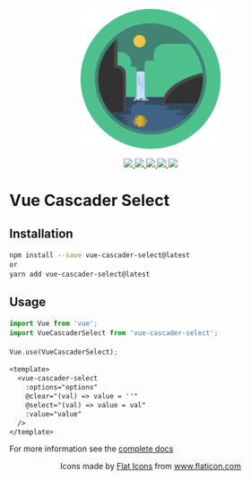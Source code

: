 <p align="center">
  <a href="https://github.com/NeoCoast/vue-cascader-select" target="_blank">
    <img width="250"src="https://raw.githubusercontent.com/NeoCoast/vue-cascader-select/master/public/logo.png">
  </a>
</p>

<p align="center">
  <a href="https://www.npmjs.com/package/vue-cascader-select">
    <img src="https://img.shields.io/npm/v/vue-cascader-select.svg"/>
    <img src="https://img.shields.io/npm/dm/vue-cascader-select.svg"/>
  </a>
  <a href="https://vuejs.org/">
    <img src="https://img.shields.io/badge/vue-2.x-brightgreen.svg"/>
  </a>
  <a href="https://travis-ci.org/NeoCoast/vue-cascader-select">
    <img src="https://img.shields.io/travis/NeoCoast/vue-cascader-select/master.svg?logo=travis"/>
  </a>
  <a href="https://codecov.io/gh/NeoCoast/vue-cascader-select">
    <img src="https://codecov.io/gh/NeoCoast/vue-cascader-select/branch/master/graph/badge.svg"/>
  </a>
</p>

# Vue Cascader Select

## Installation

```bash
npm install --save vue-cascader-select@latest
or
yarn add vue-cascader-select@latest
```

## Usage

```js
import Vue from 'vue';
import VueCascaderSelect from 'vue-cascader-select';

Vue.use(VueCascaderSelect);
```

```
<template>
  <vue-cascader-select
    :options="options"
    @clear="(val) => value = ''"
    @select="(val) => value = val"
    :value="value"
  />
</template>
```

For more information see the [complete docs](https://NeoCoast.github.io/vue-cascader-select/)

<p align="center">
  Icons made by <a href="https://www.flaticon.com/authors/flat-icons" title="Flat Icons">Flat Icons</a> from <a href="https://www.flaticon.com/" title="Flaticon">www.flaticon.com</a>
<p align="center">
